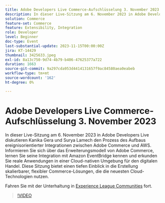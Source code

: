 ```yaml
---
title: Adobe Developers Live Commerce-Aufschlüsselung 3. November 2023
description: In dieser Live-Sitzung am 6. November 2023 in Adobe Developers Live diskutieren Kanika Gera und Surya Lamech den Prozess des Aufbaus ereignisorientierter Integrationen zwischen Adobe Commerce und AWS. Informieren Sie sich über das Erweiterungsmodell von Adobe Commerce, lernen Sie seine Integration mit Amazon EventBridge kennen und erkunden Sie reale Anwendungen in einer Cloud-nativen Umgebung für den digitalen Handel. Diese Sitzung bietet einen tiefen Einblick in die Erstellung skalierbarer, flexibler Commerce-Lösungen, die die neuesten Cloud-Technologien nutzen.
solution: Commerce
feature-set: Commerce
feature: Extensibility, Integration
role: Developer
level: Beginner
doc-type: Event
last-substantial-update: 2023-11-15T00:00:00Z
jira: KT-14429
thumbnail: 3425633.jpeg
exl-id: 8a13c750-9d74-4b79-b406-47625377a722
duration: 1663
source-git-commit: 9a297cda953d4414131657f9ac84580aea0eabeb
workflow-type: tm+mt
source-wordcount: '162'
ht-degree: 0%

---
```


# Adobe Developers Live Commerce-Aufschlüsselung 3. November 2023

In dieser Live-Sitzung am 6. November 2023 in Adobe Developers Live diskutieren Kanika Gera und Surya Lamech den Prozess des Aufbaus ereignisorientierter Integrationen zwischen Adobe Commerce und AWS. Informieren Sie sich über das Erweiterungsmodell von Adobe Commerce, lernen Sie seine Integration mit Amazon EventBridge kennen und erkunden Sie reale Anwendungen in einer Cloud-nativen Umgebung für den digitalen Handel. Diese Sitzung bietet einen tiefen Einblick in die Erstellung skalierbarer, flexibler Commerce-Lösungen, die die neuesten Cloud-Technologien nutzen.

Fahren Sie mit der Unterhaltung in [Experience League Communities](https://adobe.ly/3ts1NW5) fort.

>[!VIDEO](https://video.tv.adobe.com/v/3425633/?learn=on)
